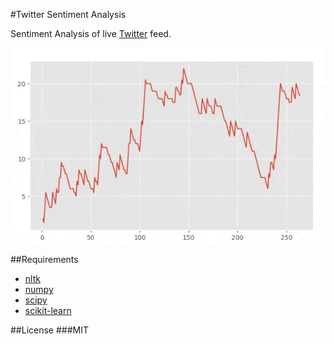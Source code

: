 #Twitter Sentiment Analysis

Sentiment Analysis of live [Twitter](https://twitter.com) feed.

![demo](gif\TwitterSentimentAnalysis.gif)

##Requirements

* [nltk](https://nltk.org)
* [numpy](https://numpy.org)
* [scipy](https://scipy.org)
* [scikit-learn](https://scikit-learn.org)


##License
###MIT
